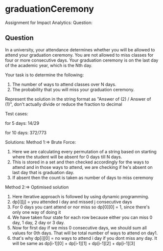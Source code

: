 # graduationCeremony
Assignment for Impact Analytics:
Question:
## Question

In a university, your attendance determines whether you will be
allowed to attend your graduation ceremony.
You are not allowed to miss classes for four or more consecutive days.
Your graduation ceremony is on the last day of the academic year,
which is the Nth day.

  Your task is to determine the following:

1. The number of ways to attend classes over N days.
2. The probability that you will miss your graduation ceremony.

Represent the solution in the string format as "Answer of (2) / Answer
of (1)", don't actually divide or reduce the fraction to decimal

Test cases:

for 5 days: 14/29

for 10 days: 372/773

Solutions: 
Method 1:=> Brute Force:

1) Here we are calculating every permutation of a string based on 
starting where the student will be absent for 0 days till N days.
2) This is stored in a set and then checked accordingly for the ways to attend and in those ways to attend, we are checking if he's absent on last day that is graduation day.
3) If absent then the count is taken as number of days to miss ceremony

Method 2:=> Optimised solution

1) Here iterative approach is followed by using dynamic programming.
2) dp[i][j] = you attended i day and missed j consecutive days
3) For 0 days you cant attend or nor miss so dp[0][0] = 1, since there's only one way of doing it
4) We have taken four state for each row because either you can miss 0 day, 1 day,  2 day or 3 day.
5) Now for first day if we miss  0 consecutive days, 
we should sum all values for 0th days. 
That will be total number of ways to attend on day1.
6) that's why dp[i][0] = no ways to attend i day if you dont miss any day. It will be same as dp[i-1][0] + dp[i-1][1] + dp[i-1][2] + dp[i-1][3]